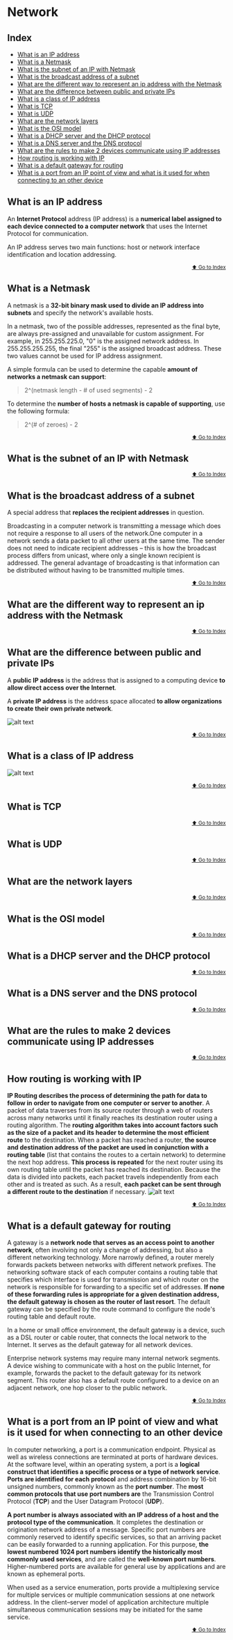 # Network<!-- omit in toc -->

## Index<!-- omit in toc -->
- [What is an IP address](#what-is-an-ip-address)
- [What is a Netmask](#what-is-a-netmask)
- [What is the subnet of an IP with Netmask](#what-is-the-subnet-of-an-ip-with-netmask)
- [What is the broadcast address of a subnet](#what-is-the-broadcast-address-of-a-subnet)
- [What are the different way to represent an ip address with the Netmask](#what-are-the-different-way-to-represent-an-ip-address-with-the-netmask)
- [What are the difference between public and private IPs](#what-are-the-difference-between-public-and-private-ips)
- [What is a class of IP address](#what-is-a-class-of-ip-address)
- [What is TCP](#what-is-tcp)
- [What is UDP](#what-is-udp)
- [What are the network layers](#what-are-the-network-layers)
- [What is the OSI model](#what-is-the-osi-model)
- [What is a DHCP server and the DHCP protocol](#what-is-a-dhcp-server-and-the-dhcp-protocol)
- [What is a DNS server and the DNS protocol](#what-is-a-dns-server-and-the-dns-protocol)
- [What are the rules to make 2 devices communicate using IP addresses](#what-are-the-rules-to-make-2-devices-communicate-using-ip-addresses)
- [How routing is working with IP](#how-routing-is-working-with-ip)
- [What is a default gateway for routing](#what-is-a-default-gateway-for-routing)
- [What is a port from an IP point of view and what is it used for when connecting
to an other device](#what-is-a-port-from-an-ip-point-of-view-and-what-is-it-used-for-when-connecting-to-an-other-device)


## What is an IP address
An **Internet Protocol** address (IP address) is a **numerical label assigned to each device connected to a computer network** that uses the Internet Protocol for communication.

An IP address serves two main functions: host or network interface identification and location addressing.

<div align="right">
  <small><a href="#network">⬆ Go to Index</a></small>
</div>


## What is a Netmask
A netmask is a **32-bit binary mask used to divide an IP address into subnets** and specify the network's available hosts.

In a netmask, two of the possible addresses, represented as the final byte, are always pre-assigned and unavailable for custom assignment. For example, in 255.255.225.0, "0" is the assigned network address. In 255.255.255.255, the final "255" is the assigned broadcast address. These two values cannot be used for IP address assignment.

A simple formula can be used to determine the capable **amount of networks a netmask can support**:
> 2^(netmask length - # of used segments) - 2

To determine the **number of hosts a netmask is capable of supporting**, use the following formula:
> 2^(# of zeroes) - 2

<div align="right">
  <small><a href="#network">⬆ Go to Index</a></small>
</div>


## What is the subnet of an IP with Netmask


<div align="right">
  <small><a href="#network">⬆ Go to Index</a></small>
</div>


## What is the broadcast address of a subnet
A special address that **replaces the recipient addresses** in question.

Broadcasting in a computer network is transmitting a message which does not require a response to all users of the network.One computer in a network sends a data packet to all other users at the same time. The sender does not need to indicate recipient addresses – this is how the broadcast process differs from unicast, where only a single known recipient is addressed. The general advantage of broadcasting is that information can be distributed without having to be transmitted multiple times.

<div align="right">
  <small><a href="#network">⬆ Go to Index</a></small>
</div>


## What are the different way to represent an ip address with the Netmask


<div align="right">
  <small><a href="#network">⬆ Go to Index</a></small>
</div>


## What are the difference between public and private IPs
A **public IP address** is the address that is assigned to a computing device **to allow direct access over the Internet**.

A **private IP address** is the address space allocated **to allow organizations to create their own private network**.

![alt text](https://github.com/Karisti/cheatsheet/blob/master/network/Screenshot_2.png)
<div align="right">
  <small><a href="#network">⬆ Go to Index</a></small>
</div>


## What is a class of IP address
![alt text](https://github.com/Karisti/cheatsheet/blob/master/network/Screenshot_1.png)

<div align="right">
  <small><a href="#network">⬆ Go to Index</a></small>
</div>


## What is TCP


<div align="right">
  <small><a href="#network">⬆ Go to Index</a></small>
</div>


## What is UDP


<div align="right">
  <small><a href="#network">⬆ Go to Index</a></small>
</div>


## What are the network layers


<div align="right">
  <small><a href="#network">⬆ Go to Index</a></small>
</div>


## What is the OSI model


<div align="right">
  <small><a href="#network">⬆ Go to Index</a></small>
</div>


## What is a DHCP server and the DHCP protocol


<div align="right">
  <small><a href="#network">⬆ Go to Index</a></small>
</div>


## What is a DNS server and the DNS protocol


<div align="right">
  <small><a href="#network">⬆ Go to Index</a></small>
</div>


## What are the rules to make 2 devices communicate using IP addresses


<div align="right">
  <small><a href="#network">⬆ Go to Index</a></small>
</div>


## How routing is working with IP
**IP Routing describes the process of determining the path for data to follow in order to navigate from one computer or server to another**. A packet of data traverses from its source router through a web of routers across many networks until it finally reaches its destination router using a routing algorithm. The **routing algorithm takes into account factors such as the size of a packet and its header to determine the most efficient route** to the destination. When a packet has reached a router, **the source and destination address of the packet are used in conjunction with a routing table** (list that contains the routes to a certain network) to determine the next hop address. **This process is repeated** for the next router using its own routing table until the packet has reached its destination. Because the data is divided into packets, each packet travels independently from each other and is treated as such. As a result, **each packet can be sent through a different route to the destination** if necessary.
![alt text](https://github.com/Karisti/cheatsheet/blob/master/network/Screenshot_5.png)
<div align="right">
  <small><a href="#network">⬆ Go to Index</a></small>
</div>


## What is a default gateway for routing
A gateway is a **network node that serves as an access point to another network**, often involving not only a change of addressing, but also a different networking technology. More narrowly defined, a router merely forwards packets between networks with different network prefixes. The networking software stack of each computer contains a routing table that specifies which interface is used for transmission and which router on the network is responsible for forwarding to a specific set of addresses. **If none of these forwarding rules is appropriate for a given destination address, the default gateway is chosen as the router of last resort**. The default gateway can be specified by the route command to configure the node's routing table and default route.

In a home or small office environment, the default gateway is a device, such as a DSL router or cable router, that connects the local network to the Internet. It serves as the default gateway for all network devices.

Enterprise network systems may require many internal network segments. A device wishing to communicate with a host on the public Internet, for example, forwards the packet to the default gateway for its network segment. This router also has a default route configured to a device on an adjacent network, one hop closer to the public network.

<div align="right">
  <small><a href="#network">⬆ Go to Index</a></small>
</div>


## What is a port from an IP point of view and what is it used for when connecting to an other device
In computer networking, a port is a communication endpoint. Physical as well as wireless connections are terminated at ports of hardware devices. At the software level, within an operating system, a port is a **logical construct that identifies a specific process or a type of network service**. **Ports are identified for each protocol** and address combination by 16-bit unsigned numbers, commonly known as the **port number**. The **most common protocols that use port numbers are** the Transmission Control Protocol (**TCP**) and the User Datagram Protocol (**UDP**).

**A port number is always associated with an IP address of a host and the protocol type of the communication**. It completes the destination or origination network address of a message. Specific port numbers are commonly reserved to identify specific services, so that an arriving packet can be easily forwarded to a running application. For this purpose, **the lowest numbered 1024 port numbers identify the historically most commonly used services**, and are called the **well-known port numbers**. Higher-numbered ports are available for general use by applications and are known as ephemeral ports.

When used as a service enumeration, ports provide a multiplexing service for multiple services or multiple communication sessions at one network address. In the client–server model of application architecture multiple simultaneous communication sessions may be initiated for the same service.

<div align="right">
  <small><a href="#network">⬆ Go to Index</a></small>
</div>
